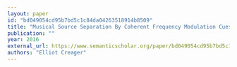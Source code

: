 ```yaml
---
layout: paper
id: "bd049054cd95b7bd5c1c84da04263518914b8509"
title: "Musical Source Separation By Coherent Frequency Modulation Cues"
publication: ""
year: 2016
external_url: https://www.semanticscholar.org/paper/bd049054cd95b7bd5c1c84da04263518914b8509
authors: "Elliot Creager"
---
```

